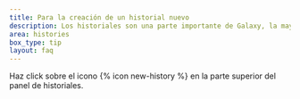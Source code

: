 ```yaml
---
title: Para la creación de un historial nuevo
description: Los historiales son una parte importante de Galaxy, la mayoría de la gente utiliza un historial para cada análisis nuevo. Asegúrate siempre de darle buenos nombres a tus historiales, de tal forma que después puedas encontrar fácilmente tus resultados.
area: histories
box_type: tip
layout: faq
---
```


Haz click sobre el icono {% icon new-history %} en la parte superior del panel de historiales.

